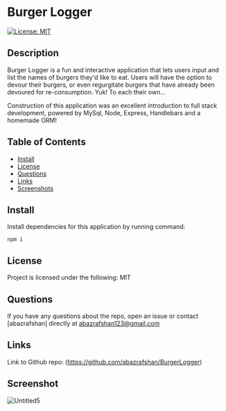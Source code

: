 # Burger Logger
  
[![License: MIT](https://img.shields.io/badge/License-MIT-yellow.svg)](https://opensource.org/licenses/MIT)

## Description
  
Burger Logger is a fun and interactive application that lets users input and list the names of burgers they'd like to eat. Users will have the option to devour their burgers, or even regurgitate burgers that have already been devoured for re-consumption. Yuk! To each their own...

Construction of this application was an excellent introduction to full stack development, powered by MySql, Node, Express, Handlebars and a homemade ORM!
  
## Table of Contents
* [Install](#install)
* [License](#license)
* [Questions](#questions)
* [Links](#links)
* [Screenshots](#screenshot)
  
## Install
  
Install dependencies for this application by running command:
  
    npm i
  
## License
  
Project is licensed under the following: MIT

## Questions

If you have any questions about the repo, open an issue or contact [abazrafshan] directly at abazrafshan123@gmail.com

## Links

Link to Github repo: (https://github.com/abazrafshan/BurgerLogger)

## Screenshot

![Untitled5](https://user-images.githubusercontent.com/63271368/83710816-79024e00-a5d6-11ea-910b-860c81ef7564.png)

  
